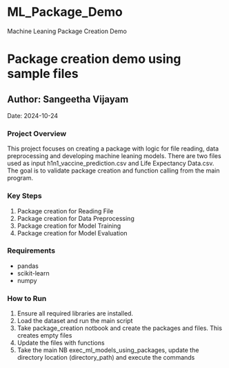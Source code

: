 # ML_Package_Demo
Machine Leaning Package Creation Demo

# Package creation demo using sample files

## Author: Sangeetha Vijayam
Date: 2024-10-24

### Project Overview
This project focuses on creating a package with logic for file reading, data preprocessing and developing machine leaning models. There are two files used as input h1n1_vaccine_prediction.csv and Life Expectancy Data.csv. The goal is to validate package creation and function calling from the main program.

### Key Steps
1. Package creation for Reading File
2. Package creation for Data Preprocessing
3. Package creation for Model Training
4. Package creation for Model Evaluation

### Requirements
- pandas
- scikit-learn
- numpy

### How to Run
1. Ensure all required libraries are installed.
2. Load the dataset and run the main script
3. Take package_creation notbook and create the packages and files. This creates empty files
4. Update the files with functions
5. Take the main NB exec_ml_models_using_packages, update the directory location (directory_path) and execute the commands

